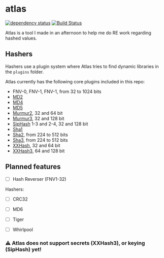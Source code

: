 # atlas
[![dependency status](https://deps.rs/repo/github/nblockbuster/atlas/status.svg)](https://deps.rs/repo/github/nblockbuster/atlas)
[![Build Status](https://github.com/nblockbuster/atlas/workflows/CI/badge.svg)](https://github.com/nblockbuster/atlas/actions?workflow=CI)

Atlas is a tool I made in an afternoon to help me do RE work regarding hashed values.


## Hashers
Hashers use a plugin system where Atlas tries to find dynamic libraries in the `plugins` folder.

Atlas currently has the following core plugins included in this repo:
- FNV-0, FNV-1, FNV-1, from 32 to 1024 bits
- [MD2](https://crates.io/crates/md2)
- [MD4](https://crates.io/crates/md4)
- [MD5](https://crates.io/crates/md-5)
- [Murmur2](https://crates.io/crates/murmur2), 32 and 64 bit
- [Murmur3](https://crates.io/crates/murmur3), 32 and 128 bit
- [SipHash](https://crates.io/crates/siphasher) 1-3 and 2-4, 32 and 128 bit
- [Sha1](https://crates.io/crates/sha1)
- [Sha2](https://crates.io/crates/sha2), from 224 to 512 bits
- [Sha3](https://crates.io/crates/sha3), from 224 to 512 bits
- [XXHash](https://crates.io/crates/xxhash-rust), 32 and 64 bit
- [XXHash3](https://crates.io/crates/xxhash-rust), 64 and 128 bit

## Planned features

- [ ] Hash Reverser (FNV1-32)

Hashers:
- [ ] CRC32
- [ ] MD6
- [ ] Tiger
- [ ] Whirlpool


### ⚠️ Atlas does not support secrets (XXHash3), or keying (SipHash) yet!